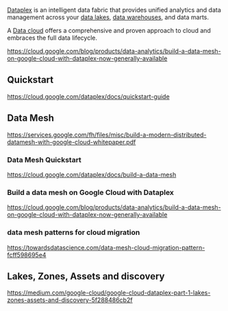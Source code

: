 [Dataplex](https://cloud.google.com/dataplex)  is an intelligent data fabric that provides unified analytics and data management across your [data lakes](Data-lake), [data warehouses](Data-warehouse), and data marts.

A [Data cloud](Data-cloud) offers a comprehensive and proven approach to cloud and embraces the full data lifecycle.

https://cloud.google.com/blog/products/data-analytics/build-a-data-mesh-on-google-cloud-with-dataplex-now-generally-available

## Quickstart

https://cloud.google.com/dataplex/docs/quickstart-guide


## Data Mesh

https://services.google.com/fh/files/misc/build-a-modern-distributed-datamesh-with-google-cloud-whitepaper.pdf


### Data Mesh Quickstart
https://cloud.google.com/dataplex/docs/build-a-data-mesh


### Build a data mesh on Google Cloud with Dataplex


https://cloud.google.com/blog/products/data-analytics/build-a-data-mesh-on-google-cloud-with-dataplex-now-generally-available



### data mesh patterns for cloud migration 

https://towardsdatascience.com/data-mesh-cloud-migration-pattern-fcff598695e4


## Lakes, Zones, Assets and discovery

https://medium.com/google-cloud/google-cloud-dataplex-part-1-lakes-zones-assets-and-discovery-5f288486cb2f